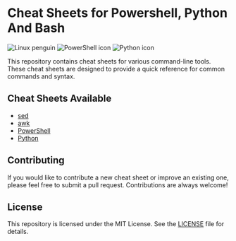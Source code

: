 # Cheat Sheets for Powershell, Python And Bash

<img src="https://upload.wikimedia.org/wikipedia/commons/thumb/3/35/Tux.svg/64px-Tux.svg.png" alt="Linux penguin">
<img src="https://upload.wikimedia.org/wikipedia/commons/thumb/2/2f/PowerShell_5.0_icon.png/64px-PowerShell_5.0_icon.png" alt="PowerShell icon">
<img src="https://upload.wikimedia.org/wikipedia/commons/thumb/c/c3/Python-logo-notext.svg/64px-Python-logo-notext.svg.png" alt="Python icon">

This repository contains cheat sheets for various command-line tools. These cheat sheets are designed to provide a quick reference for common commands and syntax.

## Cheat Sheets Available

- [sed](sed.md)
- [awk](awk.md)
- [PowerShell](powershell_cheat_sheet.md)
- [Python](python_cheat_sheet.md)

## Contributing

If you would like to contribute a new cheat sheet or improve an existing one, please feel free to submit a pull request. Contributions are always welcome!

## License

This repository is licensed under the MIT License. See the [LICENSE](LICENSE) file for details.

